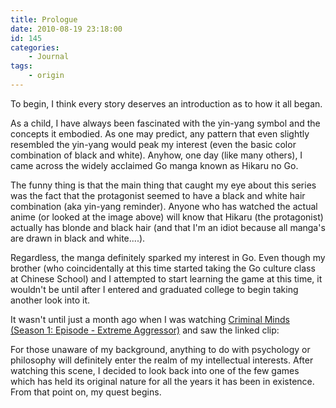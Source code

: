 ```yaml
---
title: Prologue
date: 2010-08-19 23:18:00
id: 145
categories:
	- Journal
tags:
	- origin
---
```


To begin, I think every story deserves an introduction as to how it all began.

As a child, I have always been fascinated with the yin-yang symbol and the concepts it embodied. As one may predict, any pattern that even slightly resembled the yin-yang would peak my interest (even the basic color combination of black and white). Anyhow, one day (like many others), I came across the widely acclaimed Go manga known as Hikaru no Go.

The funny thing is that the main thing that caught my eye about this series was the fact that the protagonist seemed to have a black and white hair combination (aka yin-yang reminder). Anyone who has watched the actual anime (or looked at the image above) will know that Hikaru (the protagonist) actually has blonde and black hair (and that I'm an idiot because all manga's are drawn in black and white....).

Regardless, the manga definitely sparked my interest in Go. Even though my brother (who coincidentally at this time started taking the Go culture class at Chinese School) and I attempted to start learning the game at this time, it wouldn't be until after I entered and graduated college to begin taking another look into it.

It wasn't until just a month ago when I was watching [Criminal Minds (Season 1: Episode - Extreme Aggressor)](http://www.youtube.com/watch?v=POCtnn4BsC8) and saw the linked clip:

For those unaware of my background, anything to do with psychology or philosophy will definitely enter the realm of my intellectual interests. After watching this scene, I decided to look back into one of the few games which has held its original nature for all the years it has been in existence. From that point on, my quest begins.
